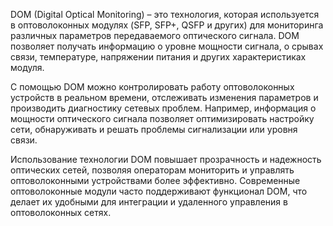 DOM (Digital Optical Monitoring) – это технология, которая используется в оптоволоконных модулях (SFP, SFP+, QSFP и других) для мониторинга различных параметров передаваемого оптического сигнала. DOM позволяет получать информацию о уровне мощности сигнала, о срывах связи, температуре, напряжении питания и других характеристиках модуля.

С помощью DOM можно контролировать работу оптоволоконных устройств в реальном времени, отслеживать изменения параметров и производить диагностику сетевых проблем. Например, информация о мощности оптического сигнала позволяет оптимизировать настройку сети, обнаруживать и решать проблемы сигнализации или уровня связи.

Использование технологии DOM повышает прозрачность и надежность оптических сетей, позволяя операторам мониторить и управлять оптоволоконными устройствами более эффективно. Современные оптоволоконные модули часто поддерживают функционал DOM, что делает их удобными для интеграции и удаленного управления в оптоволоконных сетях.